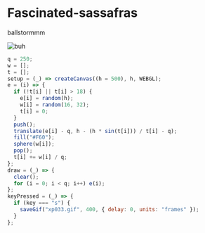 # Fascinated-sassafras
ballstormmm

![buh](https://github.com/nicolasbaez/Fascinated-sassafras/blob/main/xp033.gif)
```javascript
q = 250;
w = [];
t = [];
setup = (_) => createCanvas((h = 500), h, WEBGL);
e = (i) => {
  if (!t[i] || t[i] > 18) {
    e[i] = random(h);
    w[i] = random(16, 32);
    t[i] = 0;
  }
  push();
  translate(e[i] - q, h - (h * sin(t[i])) / t[i] - q);
  fill("#F60");
  sphere(w[i]);
  pop();
  t[i] += w[i] / q;
};
draw = (_) => {
  clear();
  for (i = 0; i < q; i++) e(i);
};
keyPressed = (_) => {
  if (key === "s") {
    saveGif("xp033.gif", 400, { delay: 0, units: "frames" });
  }
};
